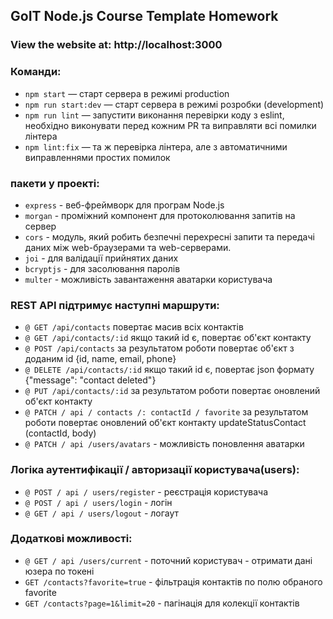 ## GoIT Node.js Course Template Homework

### View the website at: http://localhost:3000

### Команди:

- `npm start` &mdash; старт сервера в режимі production
- `npm run start:dev` &mdash; старт сервера в режимі розробки (development)
- `npm run lint` &mdash; запустити виконання перевірки коду з eslint, необхідно виконувати перед кожним PR та виправляти всі помилки лінтера
- `npm lint:fix` &mdash; та ж перевірка лінтера, але з автоматичними виправленнями простих помилок

### пакети у проекті:

- `express` - веб-фреймворк для програм Node.js
- `morgan` - проміжний компонент для протоколювання запитів на сервер
- `cors` - модуль, який робить безпечні перехресні запити та передачі даних між web-браузерами та web-серверами.
- `joi` - для валідації прийнятих даних
- `bcryptjs` - для засолювання паролів
- `multer` - можливість завантаження аватарки користувача

### REST API підтримує наступні маршрути:

- `@ GET /api/contacts` повертає масив всіх контактів
- `@ GET /api/contacts/:id` якщо такий id є, повертає об'єкт контакту
- `@ POST /api/contacts` за результатом роботи повертає об'єкт з доданим id {id, name, email, phone}
- `@ DELETE /api/contacts/:id` якщо такий id є, повертає json формату {"message": "contact deleted"}
- `@ PUT /api/contacts/:id` за результатом роботи повертає оновлений об'єкт контакту
- `@ PATCH / api / contacts /: contactId / favorite` за результатом роботи повертає оновлений об'єкт контакту updateStatusContact (contactId, body)
- `@ PATCH / api /users/avatars` - можливість поновлення аватарки

### Логіка аутентифікації / авторизації користувача(users):

- `@ POST / api / users/register` - pеєстрація користувача
- `@ POST / api / users/login` - логін
- `@ GET / api / users/logout` - логаут

### Додаткові можливості:

- `@ GET / api /users/current` - поточний користувач - отримати дані юзера по токені
- `GET /contacts?favorite=true` - фільтрація контактів по полю обраного favorite
- `GET /contacts?page=1&limit=20` - пагінація для колекції контактів
